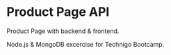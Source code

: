 # Product Page API

Product Page with backend & frontend.

Node.js & MongoDB excercise for Technigo Bootcamp.
